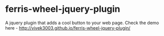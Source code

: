 # ferris-wheel-jquery-plugin
A jquery plugin that adds a cool button to your web page.
Check the demo here - http://vivek3003.github.io/ferris-wheel-jquery-plugin/
